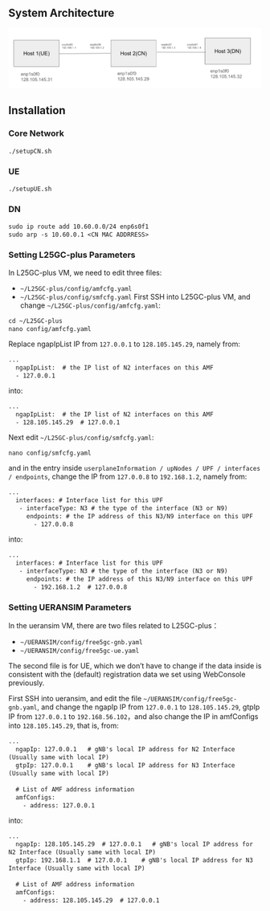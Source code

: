 ## System Architecture ##

![Architecture.png](Architecture.png)

## Installation ##

### Core Network ###

~~~
./setupCN.sh
~~~

### UE  ###

~~~
./setupUE.sh
~~~

### DN  ###

~~~
sudo ip route add 10.60.0.0/24 enp6s0f1
sudo arp -s 10.60.0.1 <CN MAC ADDRRESS>
~~~

### Setting L25GC-plus Parameters
In L25GC-plus VM, we need to edit three files:

- `~/L25GC-plus/config/amfcfg.yaml`
- `~/L25GC-plus/config/smfcfg.yaml`
First SSH into L25GC-plus VM, and change `~/L25GC-plus/config/amfcfg.yaml`:
```
cd ~/L25GC-plus
nano config/amfcfg.yaml
```

Replace ngapIpList IP from `127.0.0.1` to `128.105.145.29`, namely from:
```
...
  ngapIpList:  # the IP list of N2 interfaces on this AMF
  - 127.0.0.1
```
into:
```
...
  ngapIpList:  # the IP list of N2 interfaces on this AMF
  - 128.105.145.29  # 127.0.0.1
```

Next edit `~/L25GC-plus/config/smfcfg.yaml`:
```
nano config/smfcfg.yaml
```
and in the entry inside `userplaneInformation / upNodes / UPF / interfaces / endpoints`, change the IP from `127.0.0.8` to `192.168.1.2`, namely from:
```
...
  interfaces: # Interface list for this UPF
   - interfaceType: N3 # the type of the interface (N3 or N9)
     endpoints: # the IP address of this N3/N9 interface on this UPF
       - 127.0.0.8
```
into:
```
...
  interfaces: # Interface list for this UPF
   - interfaceType: N3 # the type of the interface (N3 or N9)
     endpoints: # the IP address of this N3/N9 interface on this UPF
       - 192.168.1.2  # 127.0.0.8
```

### Setting UERANSIM Parameters
In the ueransim VM, there are two files related to L25GC-plus：

- `~/UERANSIM/config/free5gc-gnb.yaml`
- `~/UERANSIM/config/free5gc-ue.yaml`

The second file is for UE, which we don’t have to change if the data inside is consistent with the (default) registration data we set using WebConsole previously.

First SSH into ueransim, and edit the file `~/UERANSIM/config/free5gc-gnb.yaml`, and change the ngapIp IP from `127.0.0.1` to `128.105.145.29`, gtpIp IP from `127.0.0.1` to `192.168.56.102`，and also change the IP in amfConfigs into `128.105.145.29`, that is, from:
```
...
  ngapIp: 127.0.0.1   # gNB's local IP address for N2 Interface (Usually same with local IP)
  gtpIp: 127.0.0.1    # gNB's local IP address for N3 Interface (Usually same with local IP)

  # List of AMF address information
  amfConfigs:
    - address: 127.0.0.1
```
into:
```
...
  ngapIp: 128.105.145.29  # 127.0.0.1   # gNB's local IP address for N2 Interface (Usually same with local IP)
  gtpIp: 192.168.1.1  # 127.0.0.1    # gNB's local IP address for N3 Interface (Usually same with local IP)

  # List of AMF address information
  amfConfigs:
    - address: 128.105.145.29  # 127.0.0.1
```
